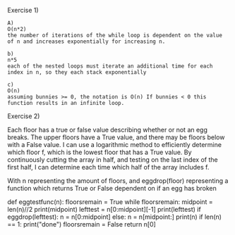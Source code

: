 Exercise 1)

    A)
    O(n*2)
    the number of iterations of the while loop is dependent on the value of n and increases exponentially for increasing n.

    b)
    n*5
    each of the nested loops must iterate an additional time for each index in n, so they each stack exponentially

    c) 
    O(n)
    assuming bunnies >= 0, the notation is O(n) If bunnies < 0 this function results in an infinite loop.



Exercise 2)

Each floor has a true or false value describing whether or not an egg breaks. The upper floors have a True value, and there may be floors below with a False value. I can use a logarithmic method to efficiently determine which floor f, which is the lowest floor that has a True value. By continuously cutting the array in half, and testing on the last index of the first half, I can determine each time which half of the array includes f.

With n representing the amount of floors,
and eggdrop(floor) representing a function which returns True or False dependent on if an egg has broken

def eggtestfunc(n):
    floorsremain = True
    while floorsremain:
        midpoint = len(n)//2
        print(midpoint)
        lefttest = n[0:midpoint][-1]
        print(lefttest)
        if eggdrop(lefttest):
            n = n[0:midpoint]
        else:
            n = n[midpoint:]
        print(n)
        if len(n) == 1:
          print("done")
          floorsremain = False
    return n[0]